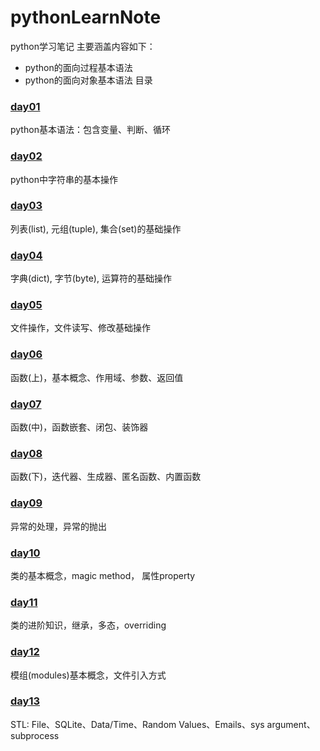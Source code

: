 # pythonLearnNote
python学习笔记
主要涵盖内容如下：
- python的面向过程基本语法
- python的面向对象基本语法
目录
### [day01](https://github.com/gao-haoyu/pythonLearnNote/blob/main/day_01.md) 
python基本语法：包含变量、判断、循环
### [day02](https://github.com/gao-haoyu/pythonLearnNote/blob/main/day_02.md)
python中字符串的基本操作
### [day03](https://github.com/gao-haoyu/pythonLearnNote/blob/main/day_03.md)
列表(list), 元组(tuple), 集合(set)的基础操作
### [day04](https://github.com/gao-haoyu/pythonLearnNote/blob/main/day_04.md)
字典(dict), 字节(byte), 运算符的基础操作
### [day05](https://github.com/gao-haoyu/pythonLearnNote/blob/main/day_05.md)
文件操作，文件读写、修改基础操作
### [day06](https://github.com/gao-haoyu/pythonLearnNote/blob/main/day_06.md)
函数(上)，基本概念、作用域、参数、返回值
### [day07](https://github.com/gao-haoyu/pythonLearnNote/blob/main/day_07.md)
函数(中)，函数嵌套、闭包、装饰器
### [day08](https://github.com/gao-haoyu/pythonLearnNote/blob/main/day_08.md)
函数(下)，迭代器、生成器、匿名函数、内置函数
### [day09](https://github.com/gao-haoyu/pythonLearnNote/blob/main/day_09.md)
异常的处理，异常的抛出
### [day10](https://github.com/gao-haoyu/pythonLearnNote/blob/main/day_10.md)
类的基本概念，magic method， 属性property
### [day11](https://github.com/gao-haoyu/pythonLearnNote/blob/main/day_11.md)
类的进阶知识，继承，多态，overriding
### [day12](https://github.com/gao-haoyu/pythonLearnNote/blob/main/day_12.md)
模组(modules)基本概念，文件引入方式
### [day13](https://github.com/gao-haoyu/pythonLearnNote/blob/main/day_13.md)
STL: File、SQLite、Data/Time、Random Values、Emails、sys argument、subprocess